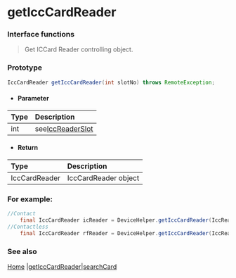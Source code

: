 # getIccCardReader

### Interface functions
> Get ICCard Reader controlling object.

### Prototype

```java
IccCardReader getIccCardReader(int slotNo) throws RemoteException;
```

- #### Parameter
| Type | Description                               |
| :--- | :---------------------------------------- |
| int  | see[IccReaderSlot](enum.md#IccReaderSlot) |


- #### Return
| Type          | Description          |
| :------------ | :------------------- |
| IccCardReader | IccCardReader object |


### For example:

```java
//Contact
    final IccCardReader icReader = DeviceHelper.getIccCardReader(IccReaderSlot.ICSlOT1);
//Contactless
 	final IccCardReader rfReader = DeviceHelper.getIccCardReader(IccReaderSlot.RFSlOT);
```



### See also

[Home](../README.md) |[getIccCardReader](getIccCardReader.md)|[searchCard](searchCard.md)